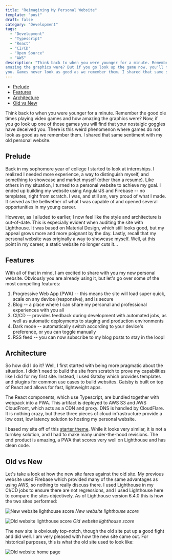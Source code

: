 ```yaml
---
title: "Reimagining My Personal Website"
template: "post"
draft: false
category: "Development"
tags:
  - "Development"
  - "Typescript"
  - "React"
  - "CI/CD"
  - "Open Source"
  - "AWS"
description: "Think back to when you were younger for a minute. Remember the good ole times playing video games and how 
amazing the graphics were? But if you go look up the game now, you'll find that your nostalgic goggles have deceived 
you. Games never look as good as we remember them. I shared that same sentiment with my old personal website."
---
```


- [Prelude](#prelude)
- [Features](#features)
- [Architecture](#architecture)
- [Old vs New](#old-vs-new)

Think back to when you were younger for a minute. Remember the good ole times playing video games and how amazing the 
graphics were? Now, if you go look up one of those games you will find that your nostalgic goggles have deceived you. 
There is this weird phenomenon where games do not look as good as we remember them. I shared that same sentiment with 
my old personal website.

## Prelude
Back in my sophomore year of college I started to look at internships. I realized I needed more experience, a way to 
distinguish myself, and something to showcase and market myself (other than a resume). Like others in my situation, I 
turned to a personal website to achieve my goal. I ended up building my website using AngularJS and Firebase -- no 
templates, right from scratch. I was, and still am, very proud of what I made. It served as the bellwether of what I 
was capable of and opened several opportunities in my young career.

However, as I alluded to earlier, I now feel like the style and architecture is out-of-date. This is especially evident 
when auditing the site with Lighthouse. It was based on Material Design, which still looks good, but my appeal grows more and 
more poignant by the day. Lastly, recall that my personal website was originally a way to showcase myself. Well, at 
this point in my career, a static website no longer cuts it...

## Features
With all of that in mind, I am excited to share with you my new personal website. Obviously you are already using it, 
but let's go over some of the most compelling features:
1) Progressive Web App (PWA) -- this means the site will load super quick, scale on any device (responsive), and is 
   secure
2) Blog -- a place where I can share my personal and professional experiences with you all
3) CI/CD -- provides feedback during development with automated jobs, as well as automatic deployments to staging and 
   production environments
4) Dark mode -- automatically switch according to your device's preference, or you can toggle manually
5) RSS feed -- you can now subscribe to my blog posts to stay in the loop!

## Architecture
So how did I do it? Well, I first started with being more pragmatic about the situation. I didn't need to build the 
site from scratch to prove my capabilities like I did for my first site. Instead, I used Gatsby which provides 
templates and plugins for common use cases to build websites. Gatsby is built on top of React and allows for fast, 
lightweight apps. 

The React components, which use Typescript, are bundled together with webpack into a PWA. This artifact is deployed to 
AWS S3 and AWS CloudFront, which acts as a CDN and proxy. DNS is handled by CloudFlare. It is nothing crazy, but these 
three pieces of cloud infrastructure provide a low cost, low latency solution to hosting my personal website.

I based my site off of this [starter theme](https://www.gatsbyjs.com/starters/alxshelepenok/gatsby-starter-lumen). 
While it looks very similar, it is not a turnkey solution, and I had to make many under-the-hood revisions. The end 
product is amazing, a PWA that scores very well on Lighthouse and has clean code.

## Old vs New
Let's take a look at how the new site fares against the old site. My previous website used Firebase which provided many 
of the same advantages as using AWS, so nothing to really discuss there. I used Lighthouse in my CI/CD jobs to ensure 
there are not regressions, and I used Lighthouse here to compare the sites objectively. As of Lighthouse version 6.4.0 
this is how the two sites performed:

![New website lighthouse score](/media/new_website_lighthouse_score.png)
_New website lighthouse score_

![Old website lighthouse score](/media/old_website_lighthouse_score.png)
_Old website lighthouse score_

The new site is obviously top-notch, though the old site put up a good fight and did well. I am very pleased with how 
the new site came out. For historical purposes, this is what the old site used to look like:

![Old website home page](/media/old_website_home_page.png)
